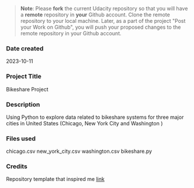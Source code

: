 >**Note**: Please **fork** the current Udacity repository so that you will have a **remote** repository in **your** Github account. Clone the remote repository to your local machine. Later, as a part of the project "Post your Work on Github", you will push your proposed changes to the remote repository in your Github account.

### Date created
2023-10-11

### Project Title
Bikeshare Project

### Description
Using Python to explore data related to bikeshare systems for three major cities in United States (Chicago, New York City and Washington )

### Files used
chicago.csv
new_york_city.csv
washington.csv
bikeshare.py

### Credits
Repository template that inspired me [link](https://github.com/udacity/pdsnd_github)

